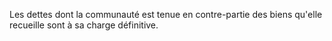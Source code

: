  
 Les dettes dont la communauté est tenue en contre-partie des biens qu'elle recueille sont à sa charge définitive.  

  
